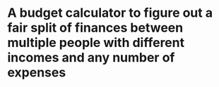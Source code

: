# A budget calculator to figure out a fair split of finances between multiple people with different incomes and any number of expenses
